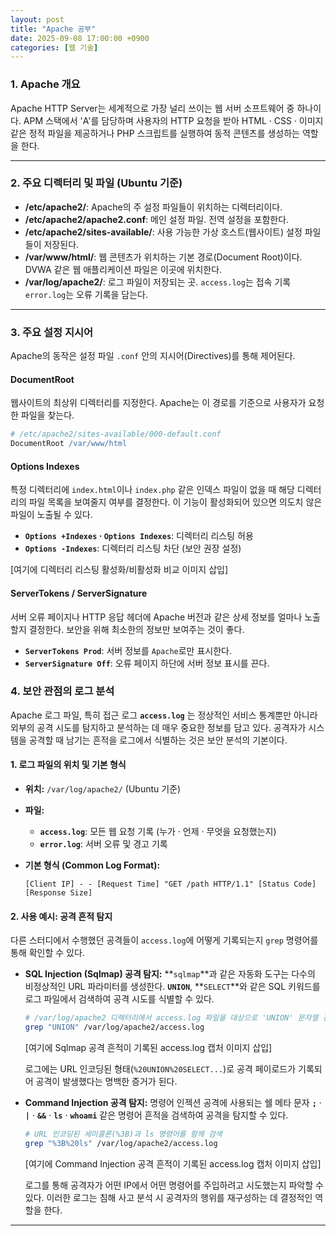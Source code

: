 ```yaml
---
layout: post
title: "Apache 공부"
date: 2025-09-08 17:00:00 +0900
categories: [웹 기술]
---
```


### 1. Apache 개요

Apache HTTP Server는 세계적으로 가장 널리 쓰이는 웹 서버 소프트웨어 중 하나이다. APM 스택에서 'A'를 담당하며 사용자의 HTTP 요청을 받아 HTML · CSS · 이미지 같은 정적 파일을 제공하거나 PHP 스크립트를 실행하여 동적 콘텐츠를 생성하는 역할을 한다.

---

### 2. 주요 디렉터리 및 파일 (Ubuntu 기준)

*   **/etc/apache2/**: Apache의 주 설정 파일들이 위치하는 디렉터리이다.
*   **/etc/apache2/apache2.conf**: 메인 설정 파일. 전역 설정을 포함한다.
*   **/etc/apache2/sites-available/**: 사용 가능한 가상 호스트(웹사이트) 설정 파일들이 저장된다.
*   **/var/www/html/**: 웹 콘텐츠가 위치하는 기본 경로(Document Root)이다. DVWA 같은 웹 애플리케이션 파일은 이곳에 위치한다.
*   **/var/log/apache2/**: 로그 파일이 저장되는 곳. `access.log`는 접속 기록 `error.log`는 오류 기록을 담는다.

---

### 3. 주요 설정 지시어

Apache의 동작은 설정 파일 `.conf` 안의 지시어(Directives)를 통해 제어된다.

#### **DocumentRoot**
웹사이트의 최상위 디렉터리를 지정한다. Apache는 이 경로를 기준으로 사용자가 요청한 파일을 찾는다.
```apache
# /etc/apache2/sites-available/000-default.conf
DocumentRoot /var/www/html
```

#### **Options Indexes**
특정 디렉터리에 `index.html`이나 `index.php` 같은 인덱스 파일이 없을 때 해당 디렉터리의 파일 목록을 보여줄지 여부를 결정한다. 이 기능이 활성화되어 있으면 의도치 않은 파일이 노출될 수 있다.

*   **`Options +Indexes` · `Options Indexes`**: 디렉터리 리스팅 허용
*   **`Options -Indexes`**: 디렉터리 리스팅 차단 (보안 권장 설정)

[여기에 디렉터리 리스팅 활성화/비활성화 비교 이미지 삽입]

#### **ServerTokens / ServerSignature**
서버 오류 페이지나 HTTP 응답 헤더에 Apache 버전과 같은 상세 정보를 얼마나 노출할지 결정한다. 보안을 위해 최소한의 정보만 보여주는 것이 좋다.

*   **`ServerTokens Prod`**: 서버 정보를 `Apache`로만 표시한다.
*   **`ServerSignature Off`**: 오류 페이지 하단에 서버 정보 표시를 끈다.

### 4. 보안 관점의 로그 분석

Apache 로그 파일, 특히 접근 로그 **`access.log`** 는 정상적인 서비스 통계뿐만 아니라 외부의 공격 시도를 탐지하고 분석하는 데 매우 중요한 정보를 담고 있다. 공격자가 시스템을 공격할 때 남기는 흔적을 로그에서 식별하는 것은 보안 분석의 기본이다.

#### **1. 로그 파일의 위치 및 기본 형식**
*   **위치:** `/var/log/apache2/` (Ubuntu 기준)
*   **파일:**
    *   **`access.log`**: 모든 웹 요청 기록 (누가 · 언제 · 무엇을 요청했는지)
    *   **`error.log`**: 서버 오류 및 경고 기록
*   **기본 형식 (Common Log Format):**

    `[Client IP] - - [Request Time] "GET /path HTTP/1.1" [Status Code] [Response Size]`

#### **2. 사용 예시: 공격 흔적 탐지**
다른 스터디에서 수행했던 공격들이 `access.log`에 어떻게 기록되는지 `grep` 명령어를 통해 확인할 수 있다.

*   **SQL Injection (Sqlmap) 공격 탐지:**
    **`sqlmap`**과 같은 자동화 도구는 다수의 비정상적인 URL 파라미터를 생성한다. **`UNION`**, **`SELECT`**와 같은 SQL 키워드를 로그 파일에서 검색하여 공격 시도를 식별할 수 있다.
    ```bash
    # /var/log/apache2 디렉터리에서 access.log 파일을 대상으로 'UNION' 문자열 검색
    grep "UNION" /var/log/apache2/access.log
    ```
    [여기에 Sqlmap 공격 흔적이 기록된 access.log 캡처 이미지 삽입]

    로그에는 URL 인코딩된 형태(`%20UNION%20SELECT...`)로 공격 페이로드가 기록되어 공격이 발생했다는 명백한 증거가 된다.

*   **Command Injection 공격 탐지:**
    명령어 인젝션 공격에 사용되는 쉘 메타 문자 **`;`** · **`|`** · **`&&`** · **`ls`** · **`whoami`** 같은 명령어 흔적을 검색하여 공격을 탐지할 수 있다.
    ```bash
    # URL 인코딩된 세미콜론(%3B)과 ls 명령어를 함께 검색
    grep "%3B%20ls" /var/log/apache2/access.log
    ```
    [여기에 Command Injection 공격 흔적이 기록된 access.log 캡처 이미지 삽입]

    로그를 통해 공격자가 어떤 IP에서 어떤 명령어를 주입하려고 시도했는지 파악할 수 있다. 이러한 로그는 침해 사고 분석 시 공격자의 행위를 재구성하는 데 결정적인 역할을 한다.

<hr class="short-rule">

